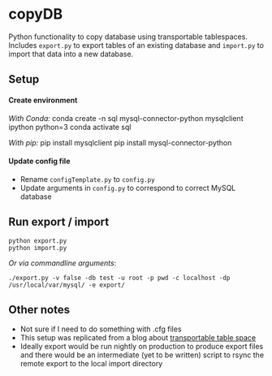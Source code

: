 # copyDB

Python functionality to copy database using transportable tablespaces. Includes `export.py` to 
export tables of an existing database and `import.py` to import that data into a new database.

## Setup

#### Create environment

*With Conda:*
    conda create -n sql mysql-connector-python mysqlclient ipython python=3
    conda activate sql

*With pip:*
    pip install mysqlclient
    pip install mysql-connector-python

#### Update config file

* Rename `configTemplate.py` to `config.py`
* Update arguments in `config.py` to correspond to correct MySQL database

## Run export / import

    python export.py
    python import.py

*Or via commandline arguments*:
    
    ./export.py -v false -db test -u root -p pwd -c localhost -dp /usr/local/var/mysql/ -e export/

## Other notes

* Not sure if I need to do something with .cfg files
* This setup was replicated from a blog about [transportable table space](https://blog.toadworld.com/2017/06/14/transportable-tablespaces-in-innodb)
* Ideally export would be run nightly on production to produce export files and there would be an intermediate (yet to be written) script to rsync the remote export to the local import directory
